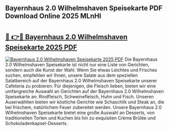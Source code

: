 ## Bayernhaus 2.0 Wilhelmshaven Speisekarte PDF Download Online 2025 MLnHI

# <h2><a href="http://gcak2g.nevu.top/?p=Bayernhaus+2.0+Wilhelmshaven+Speisekarte">🔗 👉🔴 Bayernhaus 2.0 Wilhelmshaven Speisekarte 2025 PDF</a></h2>

[![Bayernhaus 2.0 Wilhelmshaven Speisekarte 2025 PDF](https://i.imgur.com/dBaPXMq.png)](http://gcak2g.nevu.top/?p=Bayernhaus+2.0+Wilhelmshaven+Speisekarte)
Die Bayernhaus 2.0 Wilhelmshaven Speisekarte ist nicht nur eine Liste von Gerichten, sondern auch die Kunst der Wahl. Wenn Sie etwas Leichtes und Frisches suchen, empfehlen wir Ihnen, unsere Salate aus dem speziellen Salatbereich auf der Bayernhaus 2.0 Wilhelmshaven Speisekarte unserer Cafeteria zu probieren. Für diejenigen, die Fleisch lieben, bieten wir eine umfangreiche Auswahl an Gerichten auf der Bayernhaus 2.0 Wilhelmshaven Speisekarte an: Rindfleisch, Schweinefleisch, Huhn und Fisch. Unseren Auserwählten bieten wir köstliche Gerichte wie Schaschlik und Steak an, die bei frischem, natürlichem Feuer zubereitet werden. Unsere Bayernhaus 2.0 Wilhelmshaven Speisekarte bietet eine große Auswahl an Desserts, von traditionellen Torten und Kuchen bis hin zu exquisiten Crème Brûlée und Schokoladenkapsel-Desserts.
